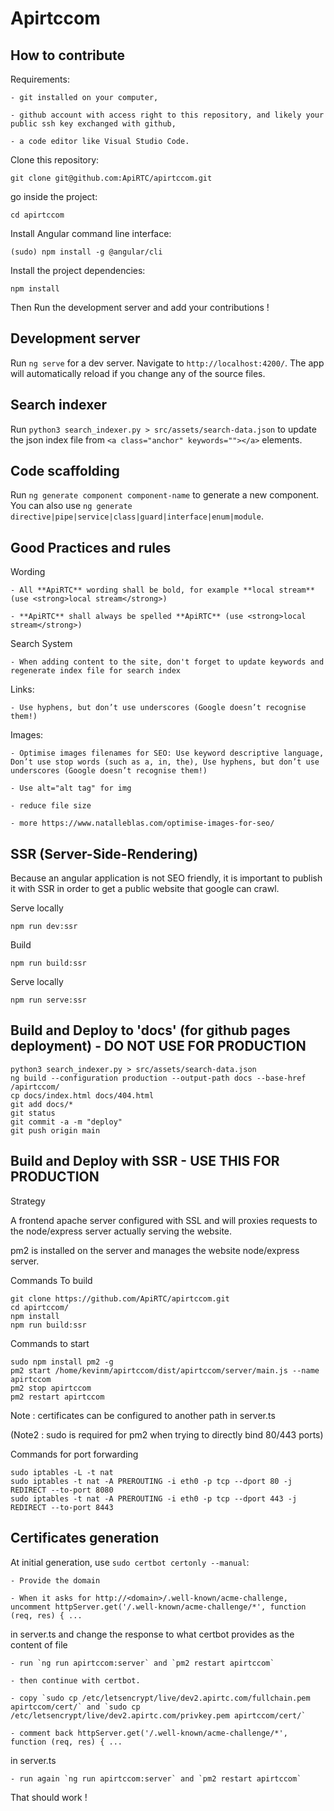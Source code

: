 # Apirtccom

## How to contribute

Requirements:

    - git installed on your computer,

    - github account with access right to this repository, and likely your public ssh key exchanged with github,

    - a code editor like Visual Studio Code.

Clone this repository:

`git clone git@github.com:ApiRTC/apirtccom.git`

go inside the project:

`cd apirtccom`

Install Angular command line interface:

`(sudo) npm install -g @angular/cli`

Install the project dependencies:

`npm install`

Then Run the development server and add your contributions !

## Development server

Run `ng serve` for a dev server. Navigate to `http://localhost:4200/`. The app will automatically reload if you change any of the source files.

## Search indexer

Run `python3 search_indexer.py > src/assets/search-data.json` to update the json index file from `<a class="anchor" keywords=""></a>` elements.

## Code scaffolding

Run `ng generate component component-name` to generate a new component. You can also use `ng generate directive|pipe|service|class|guard|interface|enum|module`.

## Good Practices and rules

Wording

    - All **ApiRTC** wording shall be bold, for example **local stream** (use <strong>local stream</strong>)

    - **ApiRTC** shall always be spelled **ApiRTC** (use <strong>local stream</strong>)

Search System

    - When adding content to the site, don't forget to update keywords and regenerate index file for search index

Links:

    - Use hyphens, but don’t use underscores (Google doesn’t recognise them!)

Images:

    - Optimise images filenames for SEO: Use keyword descriptive language, Don’t use stop words (such as a, in, the), Use hyphens, but don’t use underscores (Google doesn’t recognise them!)

    - Use alt="alt tag" for img

    - reduce file size

    - more https://www.natalleblas.com/optimise-images-for-seo/

## SSR (Server-Side-Rendering)

Because an angular application is not SEO friendly, it is important to publish it with SSR in order to get a public website that google can crawl.

Serve locally

`npm run dev:ssr`

Build

`npm run build:ssr`

Serve locally

`npm run serve:ssr`

## Build and Deploy to 'docs' (for github pages deployment) - DO NOT USE FOR PRODUCTION

```
python3 search_indexer.py > src/assets/search-data.json
ng build --configuration production --output-path docs --base-href /apirtccom/
cp docs/index.html docs/404.html
git add docs/*
git status
git commit -a -m "deploy"
git push origin main
```

## Build and Deploy with SSR - USE THIS FOR PRODUCTION

Strategy

A frontend apache server configured with SSL and will proxies requests to the node/express server actually serving the website.

pm2 is installed on the server and manages the website node/express server.

Commands To build

```
git clone https://github.com/ApiRTC/apirtccom.git
cd apirtccom/
npm install
npm run build:ssr
```

Commands to start

```
sudo npm install pm2 -g
pm2 start /home/kevinm/apirtccom/dist/apirtccom/server/main.js --name apirtccom
pm2 stop apirtccom
pm2 restart apirtccom
```

Note : certificates can be configured to another path in server.ts

(Note2 : sudo is required for pm2 when trying to directly bind 80/443 ports)

Commands for port forwarding

```
sudo iptables -L -t nat
sudo iptables -t nat -A PREROUTING -i eth0 -p tcp --dport 80 -j REDIRECT --to-port 8080
sudo iptables -t nat -A PREROUTING -i eth0 -p tcp --dport 443 -j REDIRECT --to-port 8443
```


## Certificates generation

At initial generation, use `sudo certbot certonly --manual`:

    - Provide the domain

    - When it asks for http://<domain>/.well-known/acme-challenge, uncomment httpServer.get('/.well-known/acme-challenge/*', function (req, res) { ...
in server.ts and change the response to what certbot provides as the content of file

    - run `ng run apirtccom:server` and `pm2 restart apirtccom`

    - then continue with certbot.

    - copy `sudo cp /etc/letsencrypt/live/dev2.apirtc.com/fullchain.pem apirtccom/cert/` and `sudo cp /etc/letsencrypt/live/dev2.apirtc.com/privkey.pem apirtccom/cert/`

    - comment back httpServer.get('/.well-known/acme-challenge/*', function (req, res) { ...
in server.ts

    - run again `ng run apirtccom:server` and `pm2 restart apirtccom`

That should work !
